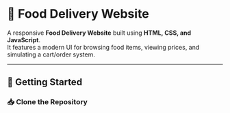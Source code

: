 # 🍔 Food Delivery Website

A responsive **Food Delivery Website** built using **HTML, CSS, and JavaScript**.  
It features a modern UI for browsing food items, viewing prices, and simulating a cart/order system.

---

## 🚀 Getting Started

### 📥 Clone the Repository
```bash

